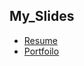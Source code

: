 ## My_Slides
* [Resume](https://dymaxionkim.github.io/My_Slides/2018/Resume/resume_onepage.html)
* [Portfoilo](https://dymaxionkim.github.io/My_Slides/2018/Portfolio/Portfolio.pdf)


